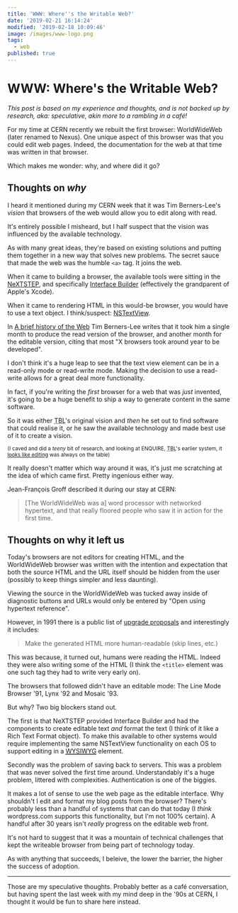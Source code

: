 ```yaml
---
title: 'WWW: Where''s the Writable Web?'
date: '2019-02-21 16:14:24'
modified: '2019-02-18 10:09:46'
image: /images/www-logo.png
tags:
  - web
published: true
---
```

# WWW: Where's the Writable Web?

_This post is based on my experience and thoughts, and is not backed up by research, aka: speculative, akin more to a rambling in a café!_

For my time at CERN recently we rebuilt the first browser: WorldWideWeb (later renamed to Nexus). One unique aspect of this  browser was that you could edit web pages. Indeed, the documentation for the web at that time was written in that browser.

Which makes me wonder: why, and where did it go?

<!--more-->

## Thoughts on _why_

I heard it mentioned during my CERN week that it was Tim Berners-Lee's _vision_ that browsers of the web would allow you to edit along with read.

It's entirely possible I misheard, but I half suspect that the vision was influenced by the available technology.

As with many great ideas, they're based on existing solutions and putting them together in a new way that solves new problems. The secret sauce that made the web was the humble `<a>` tag. It joins the web.

When it came to building a browser, the available tools were sitting in the [NeXTSTEP](https://en.m.wikipedia.org/wiki/NeXTSTEP), and specifically [Interface Builder](https://en.m.wikipedia.org/wiki/Interface_Builder) (effectively the grandparent of Apple's Xcode).

When it came to rendering HTML in this would-be browser, you would have to use a text object. I think/suspect: [NSTextView](https://developer.apple.com/documentation/appkit/nstextview).

In [A brief history of the Web](https://www.w3.org/DesignIssues/TimBook-old/History.html) Tim Berners-Lee writes that it took him a single month to produce the read version of the browser, and another month for the editable version, citing that most "X browsers took around year to be developed".

I don't think it's a huge leap to see that the text view element can be in a read-only mode or read-write mode. Making the decision to use a read-write allows for a great deal more functionality.

In fact, if you're writing the _first_ browser for a web that was _just_ invented, it's going to be a huge benefit to ship a way to generate content in the same software.

So it was either <abbr title="Tim Berners-Lee">TBL</abbr>'s original vision and _then_ he set out to find software that could realise it, or he saw the available technology and made best use of it to create a vision.

<small>(I caved and did a _teeny_ bit of research, and looking at ENQUIRE, <abbr title="Tim Berners-Lee">TBL</abbr>'s earlier system, it [looks like editing](https://en.m.wikipedia.org/wiki/ENQUIRE#Differences_to_the_World_Wide_Web) was always on the table)</small>

It really doesn't matter which way around it was, it's just me scratching at the idea of which came first. Pretty ingenious either way.

Jean-François Groff described it during our stay at CERN:
 
> [The WorldWideWeb was a] word processor with networked hypertext, and that really floored people who saw it in action for the first time.

## Thoughts on why it left us

Today's browsers are not editors for creating HTML, and the WorldWideWeb browser was written with the intention and expectation that both the source HTML and the URL itself should be hidden from the user (possibly to keep things simpler and less daunting).

Viewing the source in the WorldWideWeb was tucked away inside of diagnostic buttons and URLs would only be entered by "Open using hypertext reference".

However, in 1991 there is a public list of [upgrade proposals](https://www.w3.org/History/1991-WWW-NeXT/Implementation/Upgrade.html) and interestingly it includes:

> Make the generated HTML more human-readable (skip lines, etc.)

This was because, it turned out, humans were reading the HTML. Indeed they were also writing some of the HTML (I think the `<title>` element was one such tag they had to write very early on).

The browsers that followed didn't have an editable mode: The Line Mode Browser '91, Lynx '92 and Mosaic '93.

But why? Two big blockers stand out.

The first is that NeXTSTEP provided Interface Builder and had the components to create editable text _and_ format the text (I think of it like a Rich Text Format object). To make this available to other systems would require implementing the same NSTextView functionality on each OS to support editing in a [<abbr title="wizi wig">WYSIWYG<abbr>](https://en.m.wikipedia.org/wiki/WYSIWYG) element.

Secondly was the problem of saving back to servers. This was a problem that was never solved the first time around. Understandably it's a huge problem, littered with complexities. Authentication is one of the biggies.

It makes a lot of sense to use the web page as the editable interface. Why shouldn't I edit and format my blog posts from the browser? There's probably less than a handful of systems that can do that today (I _think_ wordpress.com supports this functionality, but I'm not 100% certain). A handful after 30 years isn't _really_ progress on the editable web front.

It's not hard to suggest that it was a mountain of technical challenges that kept the writeable browser from being part of technology today.

As with anything that succeeds, I beleive, the lower the barrier, the higher the success of adoption.

---

Those are my speculative thoughts. Probably better as a café conversation, but having spent the last week with my mind deep in the '90s at CERN, I thought it would be fun to share here instead.

